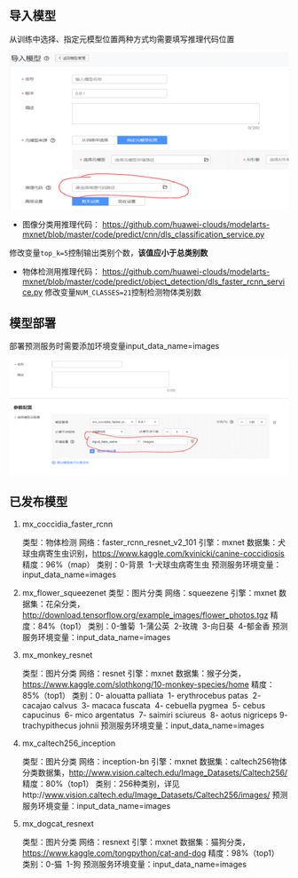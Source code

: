 ## 导入模型
从训练中选择、指定元模型位置两种方式均需要填写推理代码位置

![](./images/导入模型.png)

* 图像分类用推理代码：
   https://github.com/huawei-clouds/modelarts-mxnet/blob/master/code/predict/cnn/dls_classification_service.py

​       修改变量`top_k=5`控制输出类别个数，**该值应小于总类别数**

* 物体检测用推理代码：
  https://github.com/huawei-clouds/modelarts-mxnet/blob/master/code/predict/object_detection/dls_faster_rcnn_service.py
  修改变量`NUM_CLASSES=21`控制检测物体类别数

## 模型部署
部署预测服务时需要添加环境变量input_data_name=images

![](./images/部署模型.png)

## 已发布模型

1. mx_coccidia_faster_rcnn		

   类型：物体检测
   网络：faster_rcnn_resnet_v2_101
   引擎：mxnet
   数据集：犬球虫病寄生虫识别，https://www.kaggle.com/kvinicki/canine-coccidiosis
   精度：96%（map）
   类别：0-背景 
   ​          1-犬球虫病寄生虫
   预测服务环境变量：input_data_name=images

2. mx_flower_squeezenet	
   类型：图片分类
   网络：squeezene
   引擎：mxnet 
   数据集：花朵分类，http://download.tensorflow.org/example_images/flower_photos.tgz 
   精度：84%（top1）
   类别：0-雏菊
   ​            1-蒲公英
   ​            2-玫瑰
   ​            3-向日葵
   ​            4-郁金香
   预测服务环境变量：input_data_name=images

3. mx_monkey_resnet

   类型：图片分类 
   网络：resnet 
   引擎：mxnet 
   数据集：猴子分类，https://www.kaggle.com/slothkong/10-monkey-species/home 
   精度：85%（top1）
   类别：0- alouatta palliata 
   ​            1- erythrocebus patas
   ​            2- cacajao calvus
   ​            3- macaca fuscata
   ​            4- cebuella pygmea
   ​            5- cebus capucinus
   ​            6- mico argentatus
   ​            7- saimiri sciureus
   ​            8- aotus nigriceps
   ​            9- trachypithecus johnii
   预测服务环境变量：input_data_name=images

4. mx_caltech256_inception

   类型：图片分类 
   网络：inception-bn 
   引擎：mxnet 
   数据集：caltech256物体分类数据集，http://www.vision.caltech.edu/Image_Datasets/Caltech256/ 
   精度：80%（top1）
   类别：256种类别，详见http://www.vision.caltech.edu/Image_Datasets/Caltech256/images/
   预测服务环境变量：input_data_name=images

5. mx_dogcat_resnext

   类型：图片分类 
   网络：resnext 
   引擎：mxnet 
   数据集：猫狗分类，https://www.kaggle.com/tongpython/cat-and-dog 
   精度：98%（top1）
   类别：0-猫 
   ​           1-狗
   预测服务环境变量：input_data_name=images
